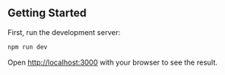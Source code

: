 ## Getting Started

First, run the development server:

```bash
npm run dev
```

Open [http://localhost:3000](http://localhost:3000) with your browser to see the result.


